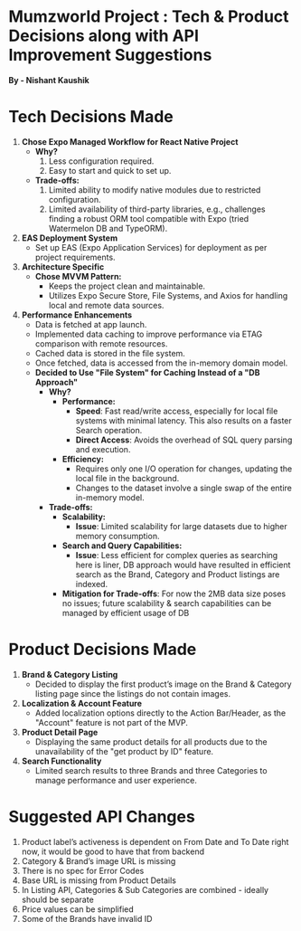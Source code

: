# Mumzworld Project : Tech & Product Decisions along with API Improvement Suggestions

**By - Nishant Kaushik**

# **Tech Decisions Made**

1. **Chose Expo Managed Workflow for React Native Project**
   - **Why?**
     1. Less configuration required.
     2. Easy to start and quick to set up.
   - **Trade-offs:**
     1. Limited ability to modify native modules due to restricted configuration.
     2. Limited availability of third-party libraries, e.g., challenges finding a robust ORM tool compatible with Expo (tried Watermelon DB and TypeORM).
2. **EAS Deployment System**
   - Set up EAS (Expo Application Services) for deployment as per project requirements.
3. **Architecture Specific**
   - **Chose MVVM Pattern:**
     - Keeps the project clean and maintainable.
     - Utilizes Expo Secure Store, File Systems, and Axios for handling local and remote data sources.
4. **Performance Enhancements**
   - Data is fetched at app launch.
   - Implemented data caching to improve performance via ETAG comparison with remote resources.
   - Cached data is stored in the file system.
   - Once fetched, data is accessed from the in-memory domain model.
   - **Decided to Use "File System" for Caching Instead of a "DB Approach"**
     - **Why?**
       - **Performance:**
         - **Speed**: Fast read/write access, especially for local file systems with minimal latency. This also results on a faster Search operation.
         - **Direct Access**: Avoids the overhead of SQL query parsing and execution.
       - **Efficiency:**
         - Requires only one I/O operation for changes, updating the local file in the background.
         - Changes to the dataset involve a single swap of the entire in-memory model.
     - **Trade-offs:**
       - **Scalability:**
         - **Issue**: Limited scalability for large datasets due to higher memory consumption.
       - **Search and Query Capabilities:**
         - **Issue**: Less efficient for complex queries as searching here is liner, DB approach would have resulted in efficient search as the Brand, Category and Product listings are indexed.
       - **Mitigation for Trade-offs**: For now the 2MB data size poses no issues; future scalability & search capabilities can be managed by efficient usage of DB

# **Product Decisions Made**

1. **Brand & Category Listing**
   - Decided to display the first product’s image on the Brand & Category listing page since the listings do not contain images.
2. **Localization & Account Feature**
   - Added localization options directly to the Action Bar/Header, as the "Account" feature is not part of the MVP.
3. **Product Detail Page**
   - Displaying the same product details for all products due to the unavailability of the "get product by ID" feature.
4. **Search Functionality**
   - Limited search results to three Brands and three Categories to manage performance and user experience.

# **Suggested API Changes**

1. Product label’s activeness is dependent on From Date and To Date right now, it would be good to have that from backend
2. Category & Brand’s image URL is missing
3. There is no spec for Error Codes
4. Base URL is missing from Product Details
5. In Listing API, Categories & Sub Categories are combined - ideally should be separate
6. Price values can be simplified
7. Some of the Brands have invalid ID
